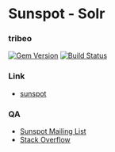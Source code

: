 # Sunspot - Solr

### tribeo

[![Gem Version](https://badge.fury.io/rb/sunspot.png)](http://badge.fury.io/rb/sunspot)
[![Build Status](https://secure.travis-ci.org/sunspot/sunspot.png)](http://travis-ci.org/sunspot/sunspot)


### Link
- [sunspot](https://github.com/sunspot/sunspot)

### QA
- [Sunspot Mailing List](http://groups.google.com/group/ruby-sunspot)
- [Stack Overflow](http://www.stackoverflow.com)
